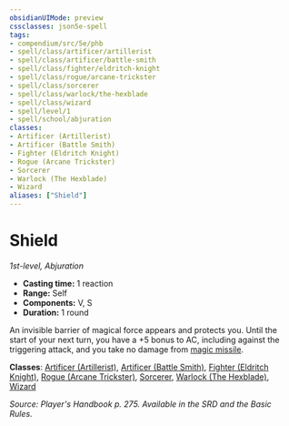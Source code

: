 ```yaml
---
obsidianUIMode: preview
cssclasses: json5e-spell
tags:
- compendium/src/5e/phb
- spell/class/artificer/artillerist
- spell/class/artificer/battle-smith
- spell/class/fighter/eldritch-knight
- spell/class/rogue/arcane-trickster
- spell/class/sorcerer
- spell/class/warlock/the-hexblade
- spell/class/wizard
- spell/level/1
- spell/school/abjuration
classes:
- Artificer (Artillerist)
- Artificer (Battle Smith)
- Fighter (Eldritch Knight)
- Rogue (Arcane Trickster)
- Sorcerer
- Warlock (The Hexblade)
- Wizard
aliases: ["Shield"]
---
```

# Shield
*1st-level, Abjuration*  

- **Casting time:** 1 reaction
- **Range:** Self
- **Components:** V, S
- **Duration:** 1 round

An invisible barrier of magical force appears and protects you. Until the start of your next turn, you have a +5 bonus to AC, including against the triggering attack, and you take no damage from [magic missile](4-Resources/Compendium/spells/magic-missile.md).

**Classes**: [Artificer (Artillerist)](4-Resources/Compendium/classes/artificer-artillerist-tce.md), [Artificer (Battle Smith)](4-Resources/Compendium/classes/artificer-battle-smith-tce.md), [Fighter (Eldritch Knight)](4-Resources/Compendium/classes/fighter-eldritch-knight.md), [Rogue (Arcane Trickster)](4-Resources/Compendium/classes/rogue-arcane-trickster.md), [Sorcerer](4-Resources/Compendium/classes/sorcerer.md), [Warlock (The Hexblade)](4-Resources/Compendium/classes/warlock-the-hexblade-xge.md), [Wizard](4-Resources/Compendium/classes/wizard.md)

*Source: Player's Handbook p. 275. Available in the SRD and the Basic Rules.*